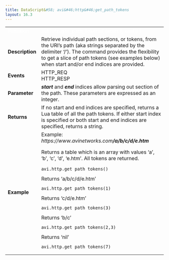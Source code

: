 ```yaml
---
title: DataScript&#58; avi&#46;http&#46;get_path_tokens
layout: 16.3
---
```

<table class="table table-hover table table-bordered table-hover">  
<tbody>       
<tr>   
<td><span style="color: white; font-size: medium;"><strong>Function</strong></span></td>
<td><span style="color: white;"><b>avi.http.get_path_tokens( [start [, end]] )</b></span></td>
</tr>
<tr>   
<td><span style="font-size: medium;"><strong>Description</strong></span></td>
<td>Retrieve individual path sections, or tokens, from the URI’s path (aka strings separated by the delimiter ‘/’). The command provides the flexibility to get a slice of path tokens (see examples below) when start and/or end indices are provided.</td>
</tr>
<tr>   
<td><span style="font-size: medium;"><strong>Events</strong></span></td>
<td>HTTP_REQ<br> HTTP_RESP</td>
</tr>
<tr>   
<td><span style="font-size: medium;"><strong>Parameter</strong></span></td>
<td><strong><em>start</em> </strong>and <strong><em>end</em> </strong>indices allow parsing out section of the path. These parameters are expressed as an integer.</td>
</tr>
<tr>   
<td><span style="font-size: medium;"><strong>Returns</strong></span></td>
<td>If no start and end indices are specified, returns a Lua table of all the path tokens. If either start index is specified or both start and end indices are specified, returns a string.</td>
</tr>
<tr>   
<td><span style="font-size: medium;"><strong>Example</strong></span></td>
<td>Example: <em>https://www.avinetworks.com<strong>/a/b/c/d/e.htm</strong></em><p></p> <p>Returns a table which is an array with values ‘a’, ‘b’, ‘c’, ‘d’, ‘e.htm’. All tokens are returned.<br> 
 <!-- Crayon Syntax Highlighter v2.7.1 --> </p><pre><code class="language-lua">avi.http.get_path_tokens()</code></pre> 
<!-- [Format Time: 0.0006 seconds] --> Returns ‘a/b/c/d/e.htm’<br> 
<!-- Crayon Syntax Highlighter v2.7.1 --> <pre><code class="language-lua">avi.http.get_path_tokens(1)</code></pre> 
<!-- [Format Time: 0.0006 seconds] --> Returns ‘c/d/e.htm’<br> 
<!-- Crayon Syntax Highlighter v2.7.1 --> <pre><code class="language-lua">avi.http.get_path_tokens(3)</code></pre> 
<!-- [Format Time: 0.0010 seconds] --> Returns ‘b/c’<br> 
<!-- Crayon Syntax Highlighter v2.7.1 --> <pre><code class="language-lua">avi.http.get_path_tokens(2,3)</code></pre> 
<!-- [Format Time: 0.0010 seconds] --> Returns ‘nil’<br> 
<!-- Crayon Syntax Highlighter v2.7.1 --> <pre><code class="language-lua">avi.http.get_path_tokens(7)</code></pre> 
<!-- [Format Time: 0.0006 seconds] --></td>
</tr>
</tbody>
</table> 